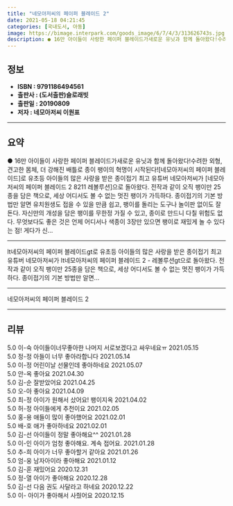 ```yaml
---
title: "네모아저씨의 페이퍼 블레이드 2"
date: 2021-05-18 04:21:45
categories: [국내도서, 아동]
image: https://bimage.interpark.com/goods_image/6/7/4/3/313626743s.jpg
description: ● 16만 아이들이 사랑한 페이퍼 블레이드가새로운 유닛과 함께 돌아왔다!수려한 외형, 견고한 몸체, 더 강해진 배틀로 종이 팽이의 혁명이 시작된다![네모아저씨의 페이퍼 블레이드]로 유초등 아이들의 많은 사랑을 받은 종이접기 최고 유튜버 네모아저씨가 [네모아저씨의 페이퍼 블레이드 2 8
---
```


## **정보**

- **ISBN : 9791186494561**
- **출판사 : (도서출판)슬로래빗**
- **출판일 : 20190809**
- **저자 : 네모아저씨 이원표**

------



## **요약**

●  16만 아이들이 사랑한 페이퍼 블레이드가새로운 유닛과 함께 돌아왔다!수려한 외형, 견고한 몸체, 더 강해진 배틀로 종이 팽이의 혁명이 시작된다![네모아저씨의 페이퍼 블레이드]로 유초등 아이들의 많은 사랑을 받은 종이접기 최고 유튜버 네모아저씨가 [네모아저씨의 페이퍼 블레이드 2 8211 레볼루션]으로 돌아왔다. 전작과 같이 오직 팽이만 25종을 담은 책으로, 세상 어디서도 볼 수 없는 멋진 팽이가 가득하다. 종이접기의 기본 방법만 알면 유치원생도 접을 수 있을 만큼 쉽고, 팽이를 돌리는 도구나 놀이판 없이도 잘 돈다. 자신만의 개성을 담은 팽이를 무한정 가질 수 있고, 종이로 만드니 다칠 위험도 없다. 무엇보다도 좋은 것은 언제 어디서나 색종이 3장만 있으면 팽이로 재밌게 놀 수 있다는 점! 게다가 신...

------

lt네모아저씨의 페이퍼 블레이드gt로 유초등 아이들의 많은 사랑을 받은 종이접기 최고 유튜버 네모아저씨가 lt네모아저씨의 페이퍼 블레이드 2 - 레볼루션gt으로 돌아왔다. 전작과 같이 오직 팽이만 25종을 담은 책으로, 세상 어디서도 볼 수 없는 멋진 팽이가 가득하다. 종이접기의 기본 방법만 알면... 

------


네모아저씨의 페이퍼 블레이드 2 

------


## **리뷰** 

5.0 이-숙 아이들이너무좋아한 나머지  서로보겠다고 싸우네요ㅠ 2021.05.15 <br/>5.0 정-정 아들이 너무 좋아라합니다 2021.05.14 <br/>5.0 이-정 어린이날 선물인데 좋아하네요 2021.05.07 <br/>5.0 안-옥 좋아요
 2021.04.30 <br/>5.0 김-순 잘받았어요 2021.04.25 <br/>5.0 오-아 좋아요  2021.04.09 <br/>5.0 최-정 아이가 원해서 샀어요!
팽이지옥 2021.04.02 <br/>5.0 허-정 아이들에게 추천이요 2021.02.05 <br/>5.0 홍-용 애들이 많이 좋아했어요 2021.02.01 <br/>5.0 배-호 애가 좋아하네요 2021.02.01 <br/>5.0 김-선 아이들이 정말 좋아해요^^ 2021.01.28 <br/>5.0 이-인 아이가 엄청 좋아해요. 계속 접어요. 2021.01.28 <br/>5.0 추-희 아이가 너무 좋아할거 같아요  2021.01.26 <br/>5.0 엄-웅 남자아이라 좋아해요 2021.01.12 <br/>5.0 김-훈 재밌어요 2020.12.31 <br/>5.0 정-열 아이가 좋아해요  2020.12.28 <br/>5.0 김-선 다음 권도 사달라고 하네요 2020.12.22 <br/>5.0 이- 아이가 좋아해서 사줬어요 2020.12.15 <br/>